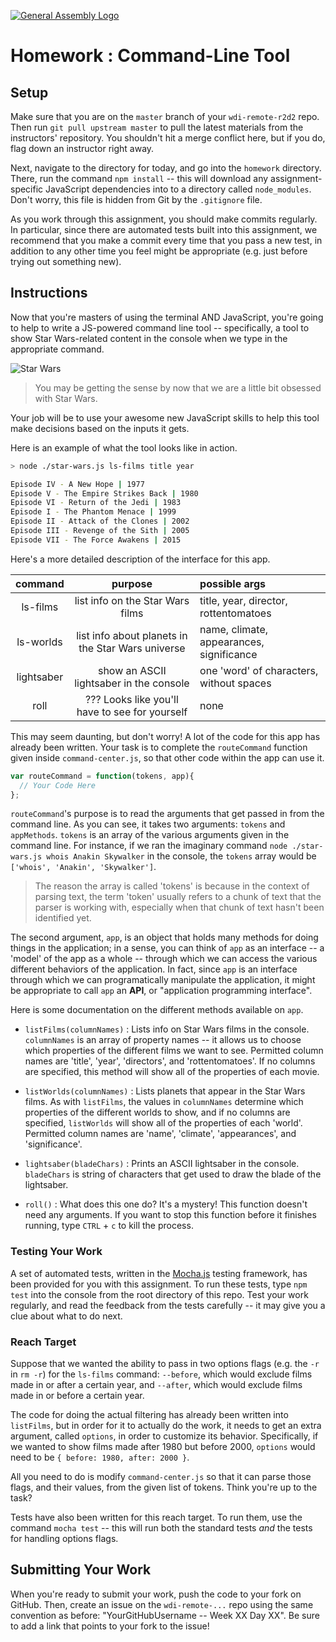 [![General Assembly Logo](https://camo.githubusercontent.com/1a91b05b8f4d44b5bbfb83abac2b0996d8e26c92/687474703a2f2f692e696d6775722e636f6d2f6b6538555354712e706e67)](https://generalassemb.ly/education/web-development-immersive)

# Homework : Command-Line Tool

<!-- MATERIALS METADATA -->
<!--
  title: 'Command-Line Tool'
  type: homework
  duration: ??
  creators: Matt Brendzel
  competencies: javascript
-->

## Setup

Make sure that you are on the `master` branch of your `wdi-remote-r2d2` repo.
Then run `git pull upstream master` to pull the latest materials from the
instructors' repository. You shouldn't hit a merge conflict here, but if you do,
flag down an instructor right away.

Next, navigate to the directory for today, and go into the `homework` directory.
There, run the command `npm install` -- this will download any
assignment-specific JavaScript dependencies into to a directory called
`node_modules`. Don't worry, this file is hidden from Git by the `.gitignore`
file.

As you work through this assignment, you should make commits regularly.
In particular, since there are automated tests built into this assignment, we
recommend that you make a commit every time that you pass a new test, in
addition to any other time you feel might be appropriate (e.g. just before
trying out something new).

## Instructions

Now that you're masters of using the terminal AND JavaScript, you're going to
help to write a JS-powered command line tool -- specifically, a tool to show
Star Wars-related content in the console when we type in the appropriate
command.

![Star Wars](https://cloud.githubusercontent.com/assets/3653013/17828590/79473372-6664-11e6-8ea0-3efc4ab57a56.jpg)

> You may be getting the sense by now that we are a little bit obsessed with
> Star Wars.

Your job will be to use your awesome new JavaScript skills to help this tool
make decisions based on the inputs it gets.

Here is an example of what the tool looks like in action.

```bash
> node ./star-wars.js ls-films title year

Episode IV - A New Hope | 1977
Episode V - The Empire Strikes Back | 1980
Episode VI - Return of the Jedi | 1983
Episode I - The Phantom Menace | 1999
Episode II - Attack of the Clones | 2002
Episode III - Revenge of the Sith | 2005
Episode VII - The Force Awakens | 2015
```

Here's a more detailed description of the interface for this app.

| command     | purpose                                           | possible args                            |
|:-----------:|:-------------------------------------------------:|:-----------------------------------------|
| ls-films    | list info on the Star Wars films                  | title, year, director, rottentomatoes    |
| ls-worlds   | list info about planets in the Star Wars universe | name, climate, appearances, significance |
| lightsaber  | show an ASCII lightsaber in the console           | one 'word' of characters, without spaces |
| roll        | ???   Looks like you'll have to see for yourself  | none                                     |

This may seem daunting, but don't worry! A lot of the code for this app has
already been written. Your task is to complete the `routeCommand` function given
inside `command-center.js`, so that other code within the app can use it.

```js
var routeCommand = function(tokens, app){
  // Your Code Here
};
```

`routeCommand`'s purpose is to read the arguments that get passed in from
the command line. As you can see, it takes two arguments: `tokens` and
`appMethods`. `tokens` is an array of the various arguments given in the
command line. For instance, if we ran the imaginary command
`node ./star-wars.js whois Anakin Skywalker`
in the console, the `tokens` array would be
`['whois', 'Anakin', 'Skywalker']`.

> The reason the array is called 'tokens' is because in the context of
> parsing text, the term 'token' usually refers to a chunk of text that the
> parser is working with, especially when that chunk of text hasn't been
> identified yet.

The second argument, `app`, is an object that holds many methods for
doing things in the application; in a sense, you can think of `app` as an
interface -- a 'model' of the app as a whole -- through which we can access
the various different behaviors of the application. In fact, since `app` is an
interface through which we can programatically manipulate the application,
it might be appropriate to call `app` an **API**, or "application programming
interface".

Here is some documentation on the different methods available on `app`.

-   `listFilms(columnNames)` : Lists info on Star Wars films in the
    console. `columnNames` is an array of property names -- it allows us to
    choose which properties of the different films we want to see. Permitted
    column names are 'title', 'year', 'directors', and 'rottentomatoes'. If no
    columns are specified, this method will show all of the properties of each
    movie.

-   `listWorlds(columnNames)` : Lists planets that appear in the Star Wars
    films. As with `listFilms`, the values in `columnNames` determine which
    properties of the different worlds to show, and if no columns are specified,
    `listWorlds` will show all of the properties of each 'world'. Permitted
    column names are 'name', 'climate', 'appearances', and 'significance'.

-   `lightsaber(bladeChars)` : Prints an ASCII lightsaber in the console.
    `bladeChars` is string of characters that get used to draw the blade of the
    lightsaber.

-   `roll()` : What does this one do? It's a mystery! This function doesn't need
    any arguments. If you want to stop this function before it finishes running,
    type `CTRL` + `c` to kill the process.

### Testing Your Work

A set of automated tests, written in the [Mocha.js](https://mochajs.org/)
testing framework, has been provided for you with this assignment.
To run these tests, type `npm test` into the console from the root directory
of this repo. Test your work regularly, and read the feedback from the tests
carefully -- it may give you a clue about what to do next.

### Reach Target

Suppose that we wanted the ability to pass in two options flags
(e.g. the `-r` in `rm -r`) for the `ls-films` command:
`--before`, which would exclude films made in or after a certain year, and
`--after`, which would exclude films made in or before a certain year.

The code for doing the actual filtering has already been written into
`listFilms`, but in order for it to actually do the work, it needs to get an
extra argument, called `options`, in order to customize its behavior.
Specifically, if we wanted to show films made after 1980 but before 2000,
`options` would need to be `{ before: 1980, after: 2000 }`.

All you need to do is modify `command-center.js` so that it can parse those
flags, and their values, from the given list of tokens. Think you're up to the
task?

Tests have also been written for this reach target. To run them, use the
command `mocha test` -- this will run both the standard tests _and_ the tests
for handling options flags.

## Submitting Your Work

When you're ready to submit your work, push the code to your fork on GitHub.
Then, create an issue on the `wdi-remote-...` repo using the same convention
as before: "YourGitHubUsername -- Week XX Day XX". Be sure to add a link that
points to your fork to the issue!
